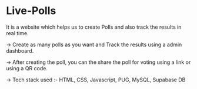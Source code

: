 # Live-Polls
It is a website which helps us to create Polls and also track the results in real time.

-> Create as many polls as you want and Track the results using a admin dashboard.

-> After creating the poll, you can the share the poll for voting using a link or using a QR code.

-> Tech stack used :- HTML, CSS, Javascript, PUG, MySQL, Supabase DB
